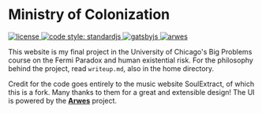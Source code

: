 # Ministry of Colonization

<a href="https://github.com/soulextract/soulextract.com/blob/master/LICENSE">
  <img src="https://img.shields.io/github/license/soulextract/soulextract.com.svg?maxAge=2592000" alt="license" />
</a>
<a href="https://standardjs.com">
  <img src="https://img.shields.io/badge/code_style-standardjs-cccc44.svg?style=flat-square" alt="code style: standardjs">
</a>
<a href="http://gatsbyjs.org">
  <img src="https://img.shields.io/badge/maintained%20with-gatsby-663399.svg" alt="gatsbyjs" />
</a>
<a href="https://arwes.dev">
  <img src="https://img.shields.io/badge/powered%20by-arwes-02b2d4.svg" alt="arwes" />
</a>

This website is my final project in the University of Chicago's Big Problems course on the Fermi Paradox and human existential risk. For the philosophy behind the project, read `writeup.md`, also in the home directory. 

Credit for the code goes entirely to the music website SoulExtract, of which this is a fork. Many thanks to them for a great and extensible design! The UI is powered by the **[Arwes](https://arwes.dev)** project.
